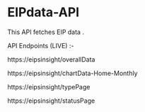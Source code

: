 # EIPdata-API
This API fetches EIP data . 

API Endpoints (LIVE) :- 


https://eipsinsight/overallData

https://eipsinsight/chartData-Home-Monthly

https://eipsinsight/typePage

https://eipsinsight/statusPage

